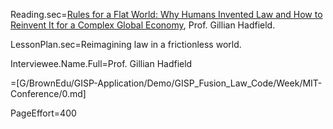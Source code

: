 Reading.sec=<a href="https://www.amazon.com/Rules-Flat-World-Invented-Reinvent-ebook/dp/B01LYZXIVU">Rules for a Flat World: Why Humans Invented Law and How to Reinvent It for a Complex Global Economy</a>, Prof. Gillian Hadfield.

LessonPlan.sec=Reimagining law in a frictionless world.

Interviewee.Name.Full=Prof. Gillian Hadfield

=[G/BrownEdu/GISP-Application/Demo/GISP_Fusion_Law_Code/Week/MIT-Conference/0.md]

PageEffort=400